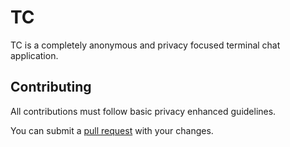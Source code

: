 # TC
TC is a completely anonymous and privacy focused terminal chat application.

## Contributing
All contributions must follow basic privacy enhanced guidelines.

You can submit a [pull request](https://github.com/Noxiuam/TC/pulls) with your changes.